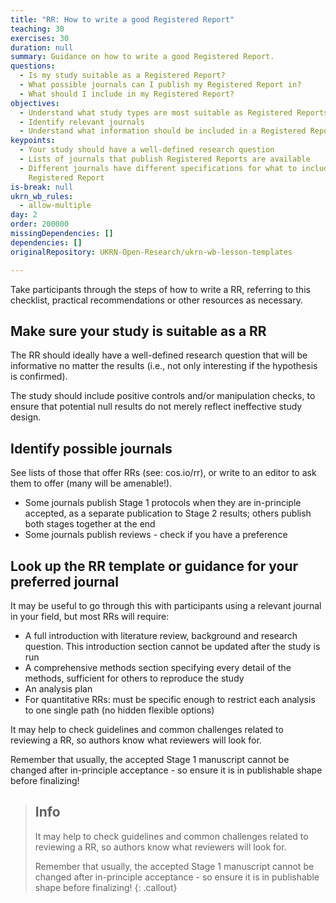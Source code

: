 ```yaml
---
title: "RR: How to write a good Registered Report"
teaching: 30
exercises: 30
duration: null
summary: Guidance on how to write a good Registered Report.
questions:
  - Is my study suitable as a Registered Report?
  - What possible journals can I publish my Registered Report in?
  - What should I include in my Registered Report?
objectives:
  - Understand what study types are most suitable as Registered Reports
  - Identify relevant journals
  - Understand what information should be included in a Registered Report
keypoints:
  - Your study should have a well-defined research question
  - Lists of journals that publish Registered Reports are available
  - Different journals have different specifications for what to include in a
    Registered Report
is-break: null
ukrn_wb_rules:
  - allow-multiple
day: 2
order: 200000
missingDependencies: []
dependencies: []
originalRepository: UKRN-Open-Research/ukrn-wb-lesson-templates

---
```

Take participants through the steps of how to write a RR, referring to this checklist, practical recommendations or other resources as necessary.

## Make sure your study is suitable as a RR
The RR should ideally have a well-defined research question that will be informative no matter the results (i.e., not only interesting if the hypothesis is confirmed).

The study should include positive controls and/or manipulation checks, to ensure that potential null results do not merely reflect ineffective study design.

## Identify possible journals
See lists of those that offer RRs (see: cos.io/rr), or write to an editor to ask them to offer (many will be amenable!).
- Some journals publish Stage 1 protocols when they are in-principle accepted, as a separate publication to Stage 2 results; others publish both stages together at the end
- Some journals publish reviews - check if you have a preference

## Look up the RR template or guidance for your preferred journal
It may be useful to go through this with participants using a relevant journal in your field, but most RRs will require:
- A full introduction with literature review, background and research question. This introduction section cannot be updated after the study is run
- A comprehensive methods section specifying every detail of the methods, sufficient for others to reproduce the study
- An analysis plan 
- For quantitative RRs: must be specific enough to restrict each analysis to one single path (no hidden flexible options)

It may help to check guidelines and common challenges related to reviewing a RR, so authors know what reviewers will look for.

Remember that usually, the accepted Stage 1 manuscript cannot be changed after in-principle acceptance - so ensure it is in publishable shape before finalizing!

> ## Info
> It may help to check guidelines and common challenges related to reviewing a RR, so authors know what reviewers will look for.
> 
> Remember that usually, the accepted Stage 1 manuscript cannot be changed after in-principle acceptance - so ensure it is in publishable shape before finalizing!
{: .callout}
